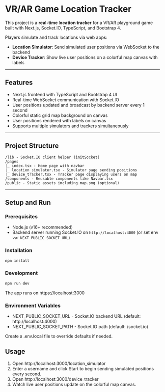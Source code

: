 # VR/AR Game Location Tracker

This project is a **real-time location tracker** for a VR/AR playground game built with Next.js, Socket.IO, TypeScript, and Bootstrap 4.

Players simulate and track locations via web apps:
- **Location Simulator**: Send simulated user positions via WebSocket to the backend
- **Device Tracker**: Show live user positions on a colorful map canvas with labels

---

## Features

- Next.js frontend with TypeScript and Bootstrap 4 UI  
- Real-time WebSocket communication with Socket.IO  
- User positions updated and broadcast by backend server every 1 second  
- Colorful static grid map background on canvas  
- User positions rendered with labels on canvas  
- Supports multiple simulators and trackers simultaneously  

---

## Project Structure
```
/lib - Socket.IO client helper (initSocket)
/pages
|_ index.tsx - Home page with navbar
|_ location_simulator.tsx - Simulator page sending positions
|_ device_tracker.tsx - Tracker page displaying users on map
/components - Reusable components like Navbar.tsx
/public - Static assets including map.png (optional)
```

---

## Setup and Run

### Prerequisites

- Node.js (v16+ recommended)  
- Backend server running Socket.IO on `http://localhost:4000` (or set env var `NEXT_PUBLIC_SOCKET_URL`)

### Installation

```bash
npm install
```

### Development

```bash
npm run dev
```

The app runs on https://localhost:3000

### Environment Variables
- NEXT_PUBLIC_SOCKET_URL - Socket.IO backend URL (default: http://localhost:4000)
- NEXT_PUBLIC_SOCKET_PATH - Socket.IO path (default: /socket.io)

Create a .env.local file to override defaults if needed.

## Usage
1. Open http://localhost:3000/location_simulator
2. Enter a username and click Start to begin sending simulated positions every second.
3. Open http://localhost:3000/device_tracker
4. Watch live user positions update on the colorful map canvas.